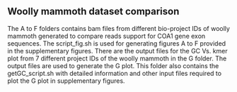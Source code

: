 ## Woolly mammoth dataset comparison
The A to F folders contains bam files from different bio-project IDs of woolly mammoth generated to compare reads support for COA1 gene exon sequences. The script_fig.sh is used for generating figures A to F provided in the supplementary figures. There are the output files for the GC Vs. kmer plot from 7 different project IDs of the woolly mammoth in the G folder. The output files are used to generate the G plot. This folder also contains the getGC_script.sh with detailed information and other input files required to plot the G plot in supplementary figures.
